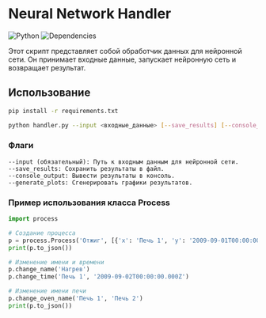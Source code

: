 # Neural Network Handler

![Python](https://img.shields.io/badge/python-3.9-blue)
![Dependencies](https://img.shields.io/badge/dependencies-numpy%2C%20matplotlib-yellow)

Этот скрипт представляет собой обработчик данных для нейронной сети. Он принимает входные данные, запускает нейронную сеть и возвращает результат.

## Использование

```bash
pip install -r requirements.txt
```

```bash
python handler.py --input <входные_данные> [--save_results] [--console_output] [--generate_plots]
```

### Флаги

    --input (обязательный): Путь к входным данным для нейронной сети.
    --save_results: Сохранить результаты в файл.
    --console_output: Вывести результаты в консоль.
    --generate_plots: Сгенерировать графики результатов.

### Пример использования класса Process

```python
import process

# Создание процесса
p = process.Process('Отжиг', [{'x': 'Печь 1', 'y': '2009-09-01T00:00:00.000Z'}])
print(p.to_json())

# Изменение имени и времени
p.change_name('Нагрев')
p.change_time('Печь 1', '2009-09-02T00:00:00.000Z')

# Изменение имени печи
p.change_oven_name('Печь 1', 'Печь 2')
print(p.to_json())
```